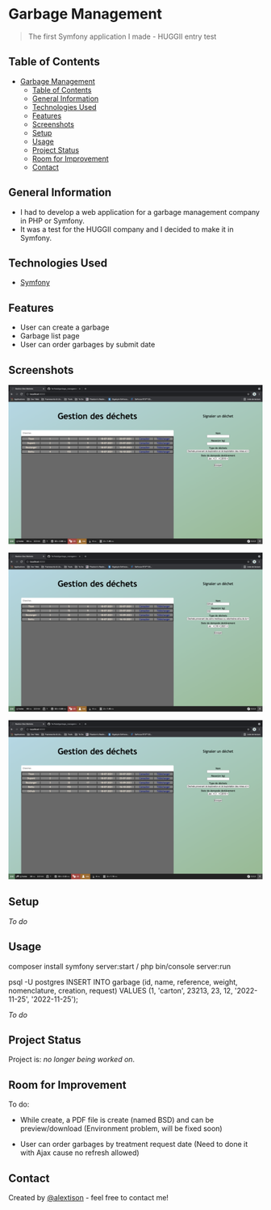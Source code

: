 # Garbage Management

> The first Symfony application I made - HUGGII entry test

## Table of Contents

- [Garbage Management](#garbage-management)
  - [Table of Contents](#table-of-contents)
  - [General Information](#general-information)
  - [Technologies Used](#technologies-used)
  - [Features](#features)
  - [Screenshots](#screenshots)
  - [Setup](#setup)
  - [Usage](#usage)
  - [Project Status](#project-status)
  - [Room for Improvement](#room-for-improvement)
  - [Contact](#contact)

## General Information

- I had to develop a web application for a garbage management company in PHP or Symfony.
- It was a test for the HUGGII company and I decided to make it in Symfony.

## Technologies Used

- [Symfony](https://symfony.com/)

## Features

- User can create a garbage
- Garbage list page
- User can order garbages by submit date

## Screenshots

![Main page](./Main.png)

![Form fill](./Form_fill.png)

![Informations Display](./Informations_display.png)

## Setup

_To do_

## Usage

composer install
symfony server:start / php bin/console server:run

psql -U postgres
INSERT INTO garbage (id, name, reference, weight, nomenclature, creation, request) VALUES (1, 'carton', 23213, 23, 12, '2022-11-25', '2022-11-25');

_To do_

## Project Status

Project is: _no longer being worked on_.

## Room for Improvement

To do:

- While create, a PDF file is create (named BSD) and can be preview/download (Environment problem, will be fixed soon)

- User can order garbages by treatment request date (Need to done it with Ajax cause no refresh allowed)

## Contact

Created by [@alextison](https://www.github.com/alextison) - feel free to contact me!
